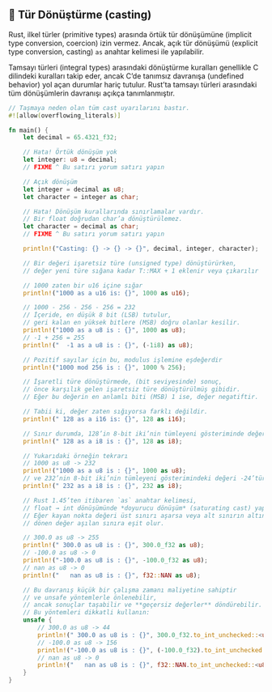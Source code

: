 ## 🔄 Tür Dönüştürme (casting)

Rust, ilkel türler (primitive types) arasında örtük tür dönüşümüne (implicit type conversion, coercion) izin vermez. Ancak, açık tür dönüşümü (explicit type conversion, casting) `as` anahtar kelimesi ile yapılabilir.

Tamsayı türleri (integral types) arasındaki dönüştürme kuralları genellikle C dilindeki kuralları takip eder, ancak C’de tanımsız davranışa (undefined behavior) yol açan durumlar hariç tutulur. Rust’ta tamsayı türleri arasındaki tüm dönüşümlerin davranışı açıkça tanımlanmıştır.

```rust
// Taşmaya neden olan tüm cast uyarılarını bastır.
#![allow(overflowing_literals)]

fn main() {
    let decimal = 65.4321_f32;

    // Hata! Örtük dönüşüm yok
    let integer: u8 = decimal;
    // FIXME ^ Bu satırı yorum satırı yapın

    // Açık dönüşüm
    let integer = decimal as u8;
    let character = integer as char;

    // Hata! Dönüşüm kurallarında sınırlamalar vardır.
    // Bir float doğrudan char’a dönüştürülemez.
    let character = decimal as char;
    // FIXME ^ Bu satırı yorum satırı yapın

    println!("Casting: {} -> {} -> {}", decimal, integer, character);

    // Bir değeri işaretsiz türe (unsigned type) dönüştürürken,
    // değer yeni türe sığana kadar T::MAX + 1 eklenir veya çıkarılır

    // 1000 zaten bir u16 içine sığar
    println!("1000 as a u16 is: {}", 1000 as u16);

    // 1000 - 256 - 256 - 256 = 232
    // İçeride, en düşük 8 bit (LSB) tutulur,
    // geri kalan en yüksek bitlere (MSB) doğru olanlar kesilir.
    println!("1000 as a u8 is : {}", 1000 as u8);
    // -1 + 256 = 255
    println!("  -1 as a u8 is : {}", (-1i8) as u8);

    // Pozitif sayılar için bu, modulus işlemine eşdeğerdir
    println!("1000 mod 256 is : {}", 1000 % 256);

    // İşaretli türe dönüştürmede, (bit seviyesinde) sonuç,
    // önce karşılık gelen işaretsiz türe dönüştürülmüş gibidir.
    // Eğer bu değerin en anlamlı biti (MSB) 1 ise, değer negatiftir.

    // Tabii ki, değer zaten sığıyorsa farklı değildir.
    println!(" 128 as a i16 is: {}", 128 as i16);

    // Sınır durumda, 128’in 8-bit iki’nin tümleyeni gösteriminde değeri -128’dir
    println!(" 128 as a i8 is : {}", 128 as i8);

    // Yukarıdaki örneğin tekrarı
    // 1000 as u8 -> 232
    println!("1000 as a u8 is : {}", 1000 as u8);
    // ve 232’nin 8-bit iki’nin tümleyeni gösterimindeki değeri -24’tür
    println!(" 232 as a i8 is : {}", 232 as i8);

    // Rust 1.45’ten itibaren `as` anahtar kelimesi,
    // float → int dönüşümünde *doyurucu dönüşüm* (saturating cast) yapar.
    // Eğer kayan nokta değeri üst sınırı aşarsa veya alt sınırın altına düşerse,
    // dönen değer aşılan sınıra eşit olur.

    // 300.0 as u8 -> 255
    println!(" 300.0 as u8 is : {}", 300.0_f32 as u8);
    // -100.0 as u8 -> 0
    println!("-100.0 as u8 is : {}", -100.0_f32 as u8);
    // nan as u8 -> 0
    println!("   nan as u8 is : {}", f32::NAN as u8);

    // Bu davranış küçük bir çalışma zamanı maliyetine sahiptir
    // ve unsafe yöntemlerle önlenebilir,
    // ancak sonuçlar taşabilir ve **geçersiz değerler** döndürebilir.
    // Bu yöntemleri dikkatli kullanın:
    unsafe {
        // 300.0 as u8 -> 44
        println!(" 300.0 as u8 is : {}", 300.0_f32.to_int_unchecked::<u8>());
        // -100.0 as u8 -> 156
        println!("-100.0 as u8 is : {}", (-100.0_f32).to_int_unchecked::<u8>());
        // nan as u8 -> 0
        println!("   nan as u8 is : {}", f32::NAN.to_int_unchecked::<u8>());
    }
}
```
